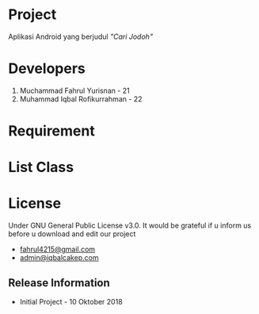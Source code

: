 # Project
Aplikasi Android yang berjudul *"Cari Jodoh"*

# Developers
  1. Muchammad Fahrul Yurisnan - 21
  2. Muhammad Iqbal Rofikurrahman - 22
  
# Requirement

# List Class
  
# License
Under GNU General Public License v3.0.
It would be grateful if u inform us before u download and edit our project
  * fahrul4215@gmail.com
  * admin@iqbalcakep.com

## Release Information
  * Initial Project - 10 Oktober 2018
